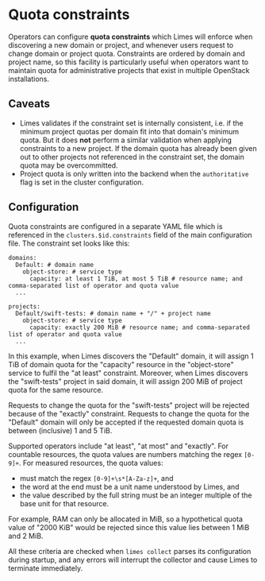 # Quota constraints

Operators can configure **quota constraints** which Limes will enforce when discovering a new domain or project, and
whenever users request to change domain or project quota. Constraints are ordered by domain and project name, so this
facility is particularly useful when operators want to maintain quota for administrative projects that exist in multiple
OpenStack installations.

## Caveats

- Limes validates if the constraint set is internally consistent, i.e. if the minimum project quotas per domain fit into
  that domain's minimum quota. But it does **not** perform a similar validation when applying constraints to a new
  project. If the domain quota has already been given out to other projects not referenced in the constraint set, the
  domain quota may be overcommitted.
- Project quota is only written into the backend when the `authoritative` flag is set in the cluster configuration.

## Configuration

Quota constraints are configured in a separate YAML file which is referenced in the `clusters.$id.constraints` field of
the main configuration file. The constraint set looks like this:

```
domains:
  Default: # domain name
    object-store: # service type
      capacity: at least 1 TiB, at most 5 TiB # resource name; and comma-separated list of operator and quota value
  ...

projects:
  Default/swift-tests: # domain name + "/" + project name
    object-store: # service type
      capacity: exactly 200 MiB # resource name; and comma-separated list of operator and quota value
  ...
```

In this example, when Limes discovers the "Default" domain, it will assign 1 TiB of domain quota for the "capacity"
resource in the "object-store" service to fulfil the "at least" constraint. Moreover, when Limes discovers the
"swift-tests" project in said domain, it will assign 200 MiB of project quota for the same resource.

Requests to change the quota for the "swift-tests" project will be rejected because of the "exactly" constraint.
Requests to change the quota for the "Default" domain will only be accepted if the requested domain quota is between
(inclusive) 1 and 5 TiB.

Supported operators include "at least", "at most" and "exactly". For countable resources, the quota values are numbers
matching the regex `[0-9]+`. For measured resources, the quota values:

- must match the regex `[0-9]+\s*[A-Za-z]+`, and
- the word at the end must be a unit name understood by Limes, and
- the value described by the full string must be an integer multiple of the base unit for that resource.

For example, RAM can only be allocated in MiB, so a hypothetical quota value of "2000 KiB" would be rejected since this
value lies between 1 MiB and 2 MiB.

All these criteria are checked when `limes collect` parses its configuration during startup, and any errors will
interrupt the collector and cause Limes to terminate immediately.
